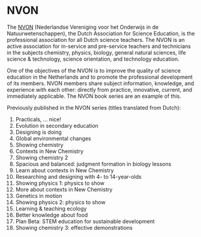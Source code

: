 # NVON

The [NVON](https://nvon.nl) (Nederlandse Vereniging voor het Onderwijs in de Natuurwetenschappen), the Dutch Association for Science Education, is the professional association for all Dutch science teachers. The NVON is an active association for in-service and pre-service teachers and technicians in the subjects chemistry, physics, biology, general natural sciences, life science & technology, science orientation, and technology education. 

One of the objectives of the NVON is to improve the quality of science education in the Netherlands and to promote the professional development of its members. NVON members share subject information, knowledge, and experience with each other: directly from practice, innovative, current, and immediately applicable. The NVON book series are an example of this.

Previously published in the NVON series (titles translated from Dutch):

1. Practicals, ... nice! 
2. Evolution in secondary education 
3. Designing is doing 
4. Global environmental changes 
5. Showing chemistry 
6. Contexts in New Chemistry 
7. Showing chemistry 2 
8. Spacious and balanced: judgment formation in biology lessons 
9. Learn about contexts in New Chemistry 
10. Researching and designing with 4- to 14-year-olds 
11. Showing physics 1: physics to show
12. More about contexts in New Chemistry
13. Genetics in motion 
14. Showing physics 2: physics to show
15. Learning & teaching ecology
16. Better knowledge about food
17. Plan Beta: STEM education for sustainable development
18. Showing chemistry 3: effective demonstrations